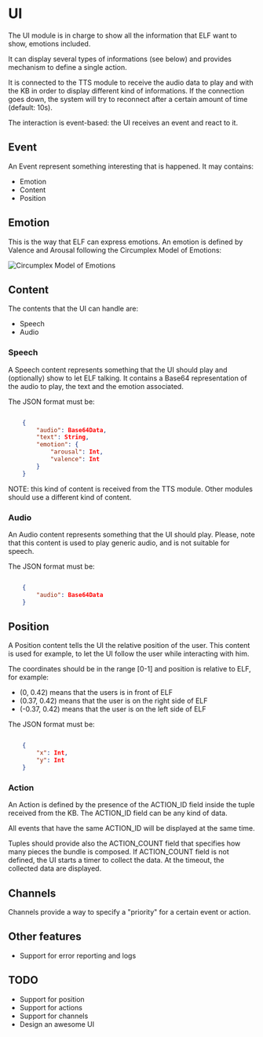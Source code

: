 # UI

The UI module is in charge to show all the information that ELF want to show, emotions included.

It can display several types of informations (see below) and provides mechanism to define a single action.

It is connected to the TTS module to receive the audio data to play and with the KB in order to display different kind of informations. If the connection goes down, the system will  try to reconnect after a certain amount of time (default: 10s).

The interaction is event-based: the UI receives an event and react to it.

## Event

An Event represent something interesting that is happened.
It may contains:

- Emotion
- Content
- Position

## Emotion

This is the way that ELF can express emotions. An emotion is defined by Valence and Arousal following the Circumplex Model of Emotions:

![Circumplex Model of Emotions](https://www.researchgate.net/profile/Nelson_Zagalo/publication/221594596/figure/fig1/AS:305496490823684@1449847447790/Circumplex-Model-of-Emotions-15-This-model-contains-already-all-the-emotions-from-our.png)

## Content

The contents that the UI can handle are:

- Speech
- Audio

### Speech

A Speech content represents something that the UI should play and (optionally) show to let ELF talking.
It contains a Base64 representation of the audio to play, the text and the emotion associated.

The JSON format must be:

```json

    {
        "audio": Base64Data,
        "text": String,
        "emotion": {
            "arousal": Int,
            "valence": Int
        }
    }

```

NOTE: this kind of content is received from the TTS module. Other modules should use a different kind of content.

### Audio

An Audio content represents something that the UI should play.
Please, note that this content is used to play generic audio, and is not suitable for speech.

The JSON format must be:

```json

    {
        "audio": Base64Data
    }

```

## Position

A Position content tells the UI the relative position of the user.
This content is used for example, to let the UI follow the user while interacting with him.

The coordinates should be in the range [0-1] and position is relative to ELF, for example:

- (0, 0.42) means that the users is in front of ELF
- (0.37, 0.42) means that the user is on the right side of ELF
- (-0.37, 0.42) means that the user is on the left side of ELF

The JSON format must be:

```json

    {
        "x": Int,
        "y": Int
    }

```

### Action

An Action is defined by the presence of the ACTION_ID field inside the tuple received from the KB. The ACTION_ID field can be any kind of data.

All events that have the same ACTION_ID will be displayed at the same time.

Tuples should provide also the ACTION_COUNT field that specifies how many pieces the bundle is composed.
If ACTION_COUNT field is not defined, the UI starts a timer to collect the data. At the timeout, the collected data are displayed.

## Channels

Channels provide a way to specify a "priority" for a certain event or action.

## Other features

- Support for error reporting and logs

## TODO

- Support for position
- Support for actions
- Support for channels
- Design an awesome UI